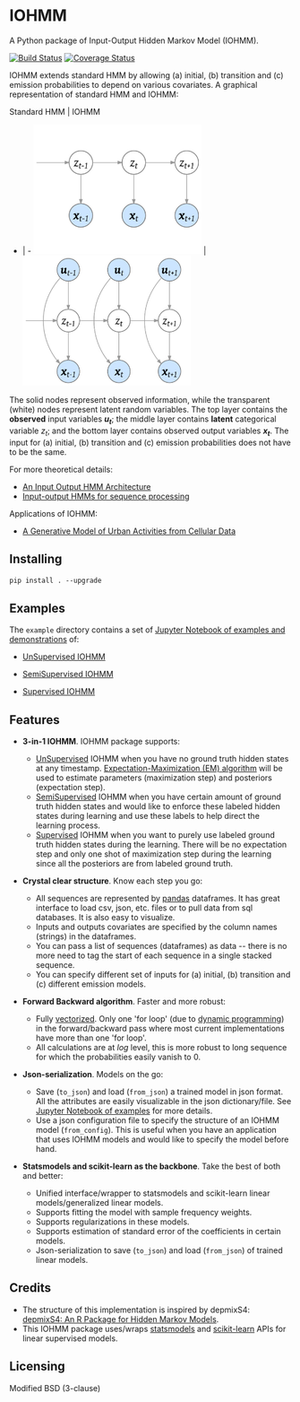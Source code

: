 # IOHMM

A Python package of Input-Output Hidden Markov Model (IOHMM).

[![Build Status](https://travis-ci.org/Mogeng/IOHMM.svg?branch=master)](https://travis-ci.org/Mogeng/IOHMM) [![Coverage Status](https://coveralls.io/repos/github/Mogeng/IOHMM/badge.svg)](https://coveralls.io/github/Mogeng/IOHMM)

IOHMM extends standard HMM by allowing (a) initial, (b) transition and (c) emission probabilities to depend on various covariates. A graphical representation of  standard HMM and IOHMM:

Standard HMM | IOHMM
- | - 
<img width="300" src="./documents/HMM.png">  |  <img width="300" src="./documents/IOHMM.png">

The solid nodes represent observed information, while the transparent (white) nodes represent latent random variables. The top layer contains the **observed** input variables *__u<sub>t</sub>__*; the middle layer contains **latent** categorical variable *z<sub>t</sub>*; and the bottom layer contains observed output variables *__x<sub>t</sub>__*. The input for (a) initial, (b) transition and (c) emission probabilities does not have to be the same.

For more theoretical details:
* [An Input Output HMM Architecture](https://papers.nips.cc/paper/964-an-input-output-hmm-architecture.pdf)
* [Input-output HMMs for sequence processing](http://ieeexplore.ieee.org/document/536317/)

Applications of IOHMM:
* [A Generative Model of Urban Activities from Cellular Data](http://ieeexplore.ieee.org/document/7932990/)
## Installing
```shell
pip install . --upgrade
```

## Examples

The `example` directory contains a set of [Jupyter Notebook of examples and demonstrations](https://github.com/Mogeng/IOHMM/tree/master/examples/notebooks) of:

* [UnSupervised IOHMM](https://github.com/Mogeng/IOHMM/blob/master/examples/notebooks/UnSupervisedIOHMM.ipynb)

* [SemiSupervised IOHMM](https://github.com/Mogeng/IOHMM/blob/master/examples/notebooks/SemiSupervisedIOHMM.ipynb)

* [Supervised IOHMM](https://github.com/Mogeng/IOHMM/blob/master/examples/notebooks/SupervisedIOHMM.ipynb)

## Features

* **3-in-1 IOHMM**. IOHMM package supports:
  - [UnSupervised](https://en.wikipedia.org/wiki/Unsupervised_learning) IOHMM when you have no ground truth hidden states at any timestamp. [Expectation-Maximization (EM) algorithm](https://en.wikipedia.org/wiki/Expectation%E2%80%93maximization_algorithm) will be used to estimate parameters (maximization step) and posteriors (expectation step).
  - [SemiSupervised](https://en.wikipedia.org/wiki/Semi-supervised_learning) IOHMM when you have certain amount of ground truth hidden states and would like to enforce these labeled hidden states during learning and use these labels to help direct the learning process.
  - [Supervised](https://en.wikipedia.org/wiki/Supervised_learning) IOHMM when you want to purely use labeled ground truth hidden states during the learning. There will be no expectation step and only one shot of maximization step during the learning since all the posteriors are from labeled ground truth.

* __Crystal clear structure__. Know each step you go:
	- All sequences are represented by [pandas](http://pandas.pydata.org/) dataframes. It has great interface to load csv, json, etc. files or to pull data from sql databases. It is also easy to visualize.
	- Inputs and outputs covariates are specified by the column names (strings) in the dataframes.
	- You can pass a list of sequences (dataframes) as data -- there is no more need to tag the start of each sequence in a single stacked sequence.
	- You can specify different set of inputs for (a) initial, (b) transition and (c) different emission models.

* __Forward Backward algorithm__. Faster and more robust:
	- Fully [vectorized](https://en.wikipedia.org/wiki/Array_programming). Only one 'for loop' (due to [dynamic programming](https://en.wikipedia.org/wiki/Dynamic_programming)) in the forward/backward pass where most current implementations have more than one 'for loop'.
	- All calculations are at *log* level, this is more robust to long sequence for which the probabilities easily vanish to 0.

* __Json-serialization__. Models on the go:
	-  Save (`to_json`) and load (`from_json`) a trained model in json format. All the attributes are easily visualizable in the json dictionary/file. See [Jupyter Notebook of examples](https://github.com/Mogeng/IOHMM/tree/master/examples/notebooks) for more details.
	- Use a json configuration file to specify the structure of an IOHMM model (`from_config`). This is useful when you have an application that uses IOHMM models and would like to specify the model before hand.

* __Statsmodels and scikit-learn as the backbone__. Take the best of both and better:
	- Unified interface/wrapper to statsmodels and scikit-learn linear models/generalized linear models.
	- Supports fitting the model with sample frequency weights.
	- Supports regularizations in these models.
	- Supports estimation of standard error of the coefficients in certain models.
	- Json-serialization to save (`to_json`) and load (`from_json`) of trained linear models.

## Credits

* The structure of this implementation is inspired by depmixS4: [depmixS4: An R Package for Hidden Markov Models](https://cran.opencpu.org/web/packages/depmixS4/vignettes/depmixS4.pdf).
* This IOHMM package uses/wraps [statsmodels](http://www.statsmodels.org/stable/index.html) and [scikit-learn](http://scikit-learn.org/stable/) APIs for linear supervised models.

## Licensing

Modified BSD (3-clause)
